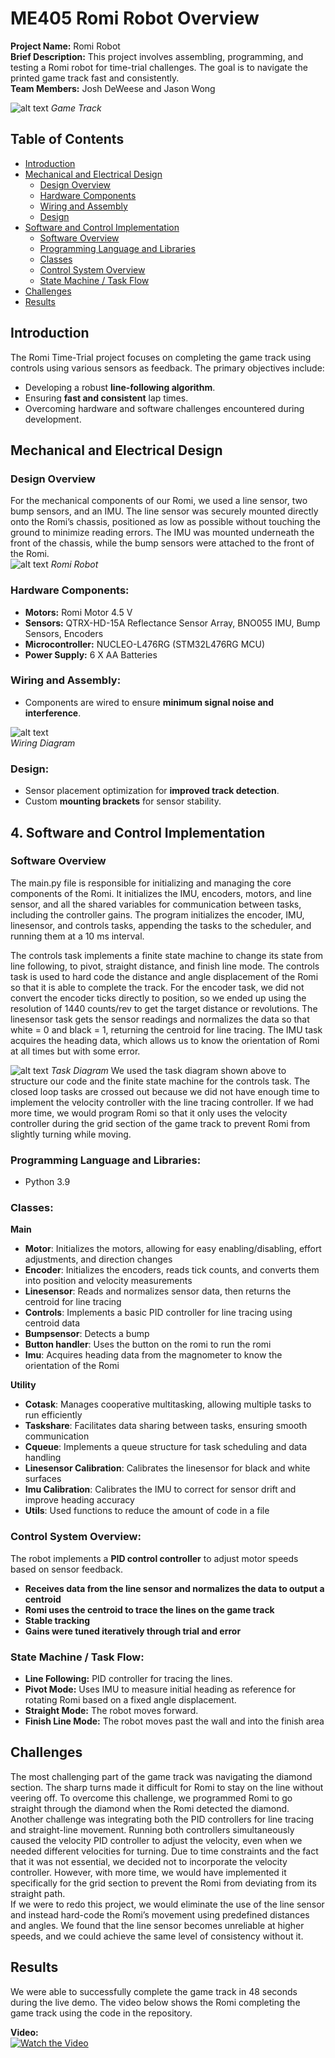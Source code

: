 # ME405 Romi Robot Overview

**Project Name:** Romi Robot  
**Brief Description:** This project involves assembling, programming, and testing a Romi robot for time-trial challenges. The goal is to navigate the printed game track fast and consistently.  
**Team Members:** Josh DeWeese and Jason Wong

![alt text](https://github.com/jwong32528/me405-romi-mecha21/blob/pictures/gametrack.png)
*Game Track*

## Table of Contents
- [Introduction](#introduction)
- [Mechanical and Electrical Design](#mechanical-and-electrical-design)
  - [Design Overview](#design-overview)
  - [Hardware Components](#hardware-components)
  - [Wiring and Assembly](#wiring-and-assembly)
  - [Design](#design)
- [Software and Control Implementation](#software-and-control-implementation)
  - [Software Overview](#software-overview)
  - [Programming Language and Libraries](#programming-language-and-libraries)
  - [Classes](#classes)
  - [Control System Overview](#control-system-overview)
  - [State Machine / Task Flow](#state-machine--task-flow)
- [Challenges](#challenges)
- [Results](#results)



## Introduction
The Romi Time-Trial project focuses on completing the game track using controls using various sensors as feedback. The primary objectives include:
- Developing a robust **line-following algorithm**.
- Ensuring **fast and consistent** lap times.
- Overcoming hardware and software challenges encountered during development.

## Mechanical and Electrical Design

### Design Overview
For the mechanical components of our Romi, we used a line sensor, two bump sensors, and an IMU. The line sensor was securely mounted directly onto the Romi’s chassis, positioned as low as possible without touching the ground to minimize reading errors. The IMU was mounted underneath the front of the chassis, while the bump sensors were attached to the front of the Romi.  
![alt text](https://github.com/jwong32528/me405-romi-mecha21/blob/pictures/romi.jpg)
*Romi Robot*

### **Hardware Components:**
- **Motors:** Romi Motor 4.5 V
- **Sensors:** QTRX-HD-15A Reflectance Sensor Array, BNO055 IMU, Bump Sensors, Encoders
- **Microcontroller:** NUCLEO-L476RG (STM32L476RG MCU)
- **Power Supply:** 6 X AA Batteries

### **Wiring and Assembly:**
- Components are wired to ensure **minimum signal noise and interference**.  

![alt text](https://github.com/jwong32528/me405-romi-mecha21/blob/pictures/wiring_diagram.png)  
*Wiring Diagram*

### **Design:**
- Sensor placement optimization for **improved track detection**.
- Custom **mounting brackets** for sensor stability.


## 4. Software and Control Implementation

### Software Overview

The main.py file is responsible for initializing and managing the core components of the Romi. It initializes the IMU, encoders, motors, and line sensor, and all the shared variables for communication between tasks, including the controller gains. The program initializes the encoder, IMU, linesensor, and controls tasks, appending the tasks to the scheduler, and running them at a 10 ms interval. 

The controls task implements a finite state machine to change its state from line following, to pivot, straight distance, and finish line mode. The controls task is used to hard code the distance and angle displacement of the Romi so that it is able to complete the track.  For the encoder task, we did not convert the encoder ticks directly to position, so we ended up using the resolution of 1440 counts/rev to get the target distance or revolutions. The linesensor task gets the sensor readings and normalizes the data so that white = 0 and black = 1, returning the centroid for line tracing. The IMU task acquires the heading data, which allows us to know the orientation of Romi at all times but with some error.  

![alt text](https://github.com/jwong32528/me405-romi-mecha21/blob/pictures/task_diagram.jpg)
*Task Diagram*
We used the task diagram shown above to structure our code and the finite state machine for the controls task. The closed loop tasks are crossed out because we did not have enough time to implement the velocity controller with the line tracing controller. If we had more time, we would program Romi so that it only uses the velocity controller during the grid section of the game track to prevent Romi from slightly turning while moving.

### **Programming Language and Libraries:**
- Python 3.9

### **Classes:**
**Main**
- **Motor**: Initializes the motors, allowing for easy enabling/disabling, effort adjustments, and direction changes
- **Encoder**: Initializes the encoders, reads tick counts, and converts them into position and velocity measurements
- **Linesensor**: Reads and normalizes sensor data, then returns the centroid for line tracing
- **Controls**: Implements a basic PID controller for line tracing using centroid data
- **Bumpsensor**: Detects a bump
- **Button handler**: Uses the button on the romi to run the romi
- **Imu**: Acquires heading data from the magnometer to know the orientation of the Romi

**Utility**
- **Cotask**: Manages cooperative multitasking, allowing multiple tasks to run efficiently
- **Taskshare**: Facilitates data sharing between tasks, ensuring smooth communication
- **Cqueue**: Implements a queue structure for task scheduling and data handling
- **Linesensor Calibration**: Calibrates the linesensor for black and white surfaces
- **Imu Calibration**: Calibrates the IMU to correct for sensor drift and improve heading accuracy
- **Utils**: Used functions to reduce the amount of code in a file

### **Control System Overview:**
The robot implements a **PID control controller** to adjust motor speeds based on sensor feedback. 
- **Receives data from the line sensor and normalizes the data to output a centroid**
- **Romi uses the centroid to trace the lines on the game track**
- **Stable tracking**
- **Gains were tuned iteratively through trial and error**

### **State Machine / Task Flow:**
- **Line Following:** PID controller for tracing the lines.
- **Pivot Mode:** Uses IMU to measure initial heading as reference for rotating Romi based on a fixed angle displacement.
- **Straight Mode:** The robot moves forward.
- **Finish Line Mode:** The robot moves past the wall and into the finish area



## Challenges
The most challenging part of the game track was navigating the diamond section. The sharp turns made it difficult for Romi to stay on the line without veering off. To overcome this challenge, we programmed Romi to go straight through the diamond when the Romi detected the diamond.   
Another challenge was integrating both the PID controllers for line tracing and straight-line movement. Running both controllers simultaneously caused the velocity PID controller to adjust the velocity, even when we needed different velocities for turning. Due to time constraints and the fact that it was not essential, we decided not to incorporate the velocity controller. However, with more time, we would have implemented it specifically for the grid section to prevent the Romi from deviating from its straight path.  
If we were to redo this project, we would eliminate the use of the line sensor and instead hard-code the Romi’s movement using predefined distances and angles. We found that the line sensor becomes unreliable at higher speeds, and we could achieve the same level of consistency without it.

## Results
We were able to successfully complete the game track in 48 seconds during the live demo. The video below shows the Romi completing the game track using the code in the repository.


**Video:**  
[![Watch the Video](https://img.youtube.com/vi/Uyyd9d3AcY4/0.jpg)](https://youtu.be/Uyyd9d3AcY4)














